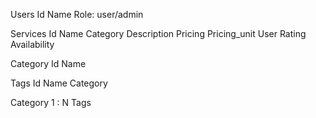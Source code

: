 Users
Id
Name
Role: user/admin

Services
Id
Name
Category
Description
Pricing
Pricing_unit
User
Rating
Availability

Category
Id
Name

Tags
Id
Name
Category



Category 1 : N Tags